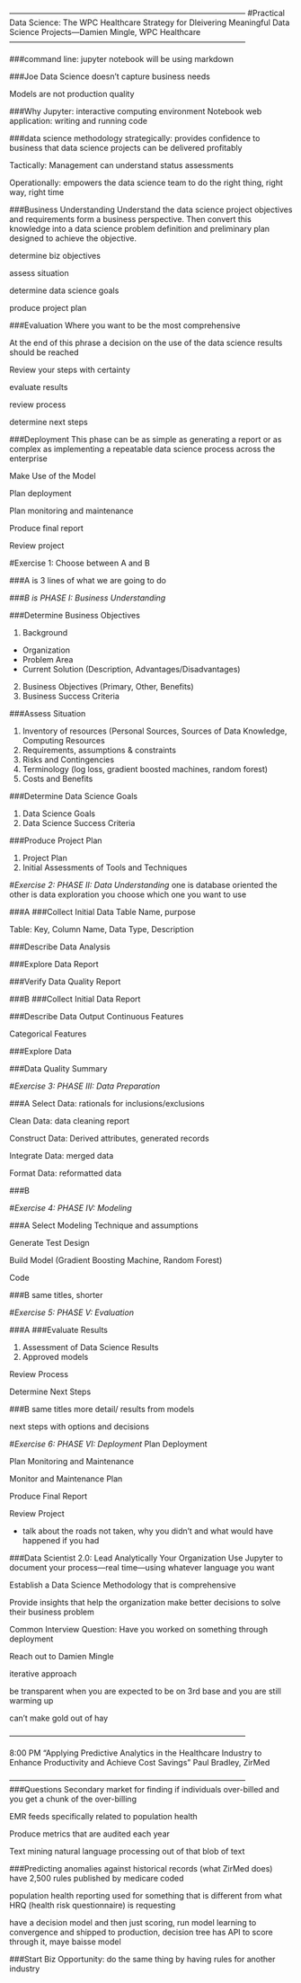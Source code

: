 ——————————————————————————————
#Practical Data Science: The WPC Healthcare Strategy for Dleivering Meaningful Data Science Projects—Damien Mingle, WPC Healthcare
——————————————————————————————

###command line: jupyter notebook
will be using markdown

###Joe Data Science
doesn’t capture business needs 

Models are not production quality

###Why Jupyter: interactive computing environment
Notebook web application: writing and running code

###data science methodology
strategically: provides confidence to business that data science projects can be delivered profitably

Tactically: Management can understand status assessments

Operationally: empowers the data science team to do the right thing, right way, right time

###Business Understanding
Understand the data science project objectives and requirements form a business perspective.  Then convert this knowledge into a data science problem definition and preliminary plan designed to achieve the objective.

determine biz objectives

assess situation

determine data science goals

produce project plan

###Evaluation
Where you want to be the most comprehensive

At the end of this phrase a decision on the use of the data science results should be reached

Review your steps with certainty

evaluate results

review process

determine next steps

###Deployment
This phase can be as simple as generating a report or as complex as implementing a repeatable data science process across the enterprise

Make Use of the Model

Plan deployment

Plan monitoring and maintenance

Produce final report

Review project

#Exercise 1:
Choose between A and B

###A is 3 lines of what we are going to do

###*B is PHASE I: Business Understanding*

###Determine Business Objectives
1. Background
 
 - Organization
  - Problem Area
  - Current Solution (Description, Advantages/Disadvantages)
2. Business Objectives (Primary, Other, Benefits)
3. Business Success Criteria

###Assess Situation
1. Inventory of resources (Personal Sources, Sources of Data Knowledge, Computing Resources
2. Requirements, assumptions & constraints
3. Risks and Contingencies
4. Terminology (log loss, gradient boosted machines, random forest)
5. Costs and Benefits

###Determine Data Science Goals
1. Data Science Goals
2. Data Science Success Criteria

###Produce Project Plan
1. Project Plan
2. Initial Assessments of Tools and Techniques

#*Exercise 2: PHASE II: Data Understanding*
one is database oriented the other is data exploration you choose which one you want to use

###A
###Collect Initial Data
Table Name, purpose

Table: Key, Column Name, Data Type, Description

###Describe Data Analysis

###Explore Data Report

###Verify Data Quality Report

###B
###Collect Initial Data Report

###Describe Data Output 
Continuous Features

Categorical Features

###Explore Data

###Data Quality Summary

#*Exercise 3: PHASE III: Data Preparation*

###A
Select Data: rationals for inclusions/exclusions

Clean Data: data cleaning report

Construct Data: Derived attributes, generated records

Integrate Data: merged data

Format Data: reformatted data

###B

#*Exercise 4: PHASE IV: Modeling*

###A
Select Modeling Technique and assumptions

Generate Test Design

Build Model (Gradient Boosting Machine, Random Forest)

Code

###B
same titles, shorter

#*Exercise 5: PHASE V: Evaluation*

###A
###Evaluate Results
1. Assessment of Data Science Results
2. Approved models

Review Process

Determine Next Steps

###B
same titles more detail/ results from models

next steps with options and decisions

#*Exercise 6: PHASE VI: Deployment*
Plan Deployment

Plan Monitoring and Maintenance

Monitor and Maintenance Plan

Produce Final Report

Review Project

- talk about the roads not taken, why you didn’t and what would have happened if you had
 
###Data Scientist 2.0: Lead Analytically Your Organization
Use Jupyter to document your process—real time—using whatever language you want

Establish a Data Science Methodology that is comprehensive

Provide insights that help the organization make better decisions to solve their business problem

Common Interview Question: Have you worked on something through deployment

Reach out to Damien Mingle

iterative approach

be transparent when you are expected to be on 3rd base and you are still warming up

can’t make gold out of hay

——————————————————————————————

8:00 PM “Applying Predictive Analytics in the Healthcare Industry to Enhance Productivity and Achieve Cost Savings” Paul Bradley, ZirMed

——————————————————————————————
###Questions
Secondary market for finding if individuals over-billed and you get a chunk of the over-billing

EMR feeds specifically related to population health

Produce metrics that are audited each year

Text mining natural language processing out of that blob of text

###Predicting anomalies against historical records (what ZirMed does)
have 2,500 rules published by medicare coded

population health reporting used for something that is different from what HRQ (health risk questionnaire) is requesting

have a decision model and then just scoring, run model learning to convergence and shipped to production, decision tree has API to score through it, maye baisse model

###Start Biz Opportunity: do the same thing by having rules for another industry
